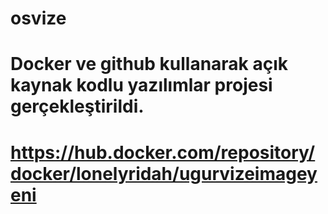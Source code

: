 # osvize
# Docker ve github kullanarak açık kaynak kodlu yazılımlar projesi gerçekleştirildi.
# https://hub.docker.com/repository/docker/lonelyridah/ugurvizeimageyeni

